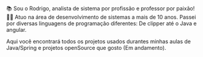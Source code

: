 📚 Sou o Rodrigo, analista de sistema por profissão e professor por paixão!
👨‍💻 Atuo na área de desenvolvimento de sistemas a mais de 10 anos. Passei por diversas linguagens de programação diferentes: De clipper até o Java e angular.

Aqui você encontrará todos os projetos usados durantes minhas aulas de Java/Spring e projetos openSource que gosto (Em andamento).


<!---
RodrigoGuerato/RodrigoGuerato is a ✨ special ✨ repository because its `README.md` (this file) appears on your GitHub profile.
You can click the Preview link to take a look at your changes.
--->
